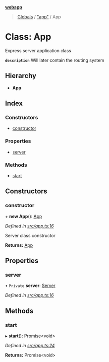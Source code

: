 **[webapp](../README.md)**

> [Globals](../globals.md) / ["app"](../modules/_app_.md) / App

# Class: App

Express server application class

**`description`** Will later contain the routing system

## Hierarchy

* **App**

## Index

### Constructors

* [constructor](_app_.app.md#constructor)

### Properties

* [server](_app_.app.md#server)

### Methods

* [start](_app_.app.md#start)

## Constructors

### constructor

\+ **new App**(): [App](_app_.app.md)

*Defined in [src/app.ts:16](https://github.com/BESTUPC/voting-web-app/blob/37e241c/src/app.ts#L16)*

Server class constructor

**Returns:** [App](_app_.app.md)

## Properties

### server

• `Private` **server**: [Server](_providers_server_.server.md)

*Defined in [src/app.ts:16](https://github.com/BESTUPC/voting-web-app/blob/37e241c/src/app.ts#L16)*

## Methods

### start

▸ **start**(): Promise<void\>

*Defined in [src/app.ts:24](https://github.com/BESTUPC/voting-web-app/blob/37e241c/src/app.ts#L24)*

**Returns:** Promise<void\>
